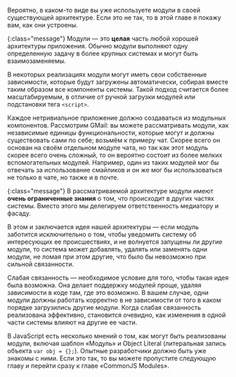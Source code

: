 <!-- ### Теория модулей -->

Вероятно, в каком-то виде вы уже используете модули в своей существующей
архитектуре. Если это не так, то в этой главе я покажу вам, как они устроены.

{:class="message"}
Модули — это **целая** часть любой хорошей архитектуры приложения. Обычно
модули выполняют одну определенную задачу в более крупных системах и могут быть
взаимозаменяемы.

В некоторых реализациях модули могут иметь свои собственные зависимости, которые
будут загружены автоматически, собирая вместе таким образом все компоненты
системы. Такой подход считается более масштабируемым, в отличие от ручной
загрузки модулей или подстановки тега `<script>`.

Каждое нетривиальное приложение должно создаваться из модульных компонентов.
Рассмотрим GMail: вы можете рассматривать модули, как независимые единицы
функциональности, которые могут и должны существовать сами по себе; возьмём к
примеру чат. Скорее всего он основан на своём отдельном модуле чата, но так как
этот модуль скорее всего очень сложный, то он вероятно состоит из более мелких
вспомогательных модулей. Например, один из таких модулей мог бы отвечать за
использование смайликов и он же мог бы использоваться не только в чате, но также
и в почте.

{:class="message"}
В рассматриваемой архитектуре модули имеют **очень ограниченные знания** о том, что
происходит в других частях системы. Вместо этого мы делегируем ответственность
медиатору и фасаду.

В этом и заключается идея нашей архитектуры — если модуль заботится исключительно
о том, чтобы уведомить систему об интересующих ее происшествиях, и не волнуется
запущены ли другие модули, то система может добавлять, удалять или заменять одни
модули, не ломая при этом другие, что было бы невозможно при сильной связанности.

Слабая связанность — необходимое условие для того, чтобы такая идея была возможна.
Она делает поддержку модулей проще, удаляя зависимости в коде там, где это возможно.
В вашем случае, одни модули должны работать корректно в не зависимости от того в
каком порядке загрузились другие модули. Когда слабая связанность реализована
эффективно, становится очевидно, как изменения в одной части системы влияют на другие ее части.

В JavaScript есть несколько мнений о том, как могут быть реализованы модули, включая
шаблон «Модуль» и Object Literal (литеральная запись объекта `var obj = {};`).
Опытные разработчики должно быть уже знакомы с ними. Если это так, то вы можете
пропустите следующую главу и  перейти сразу к главе «CommonJS Modules».
